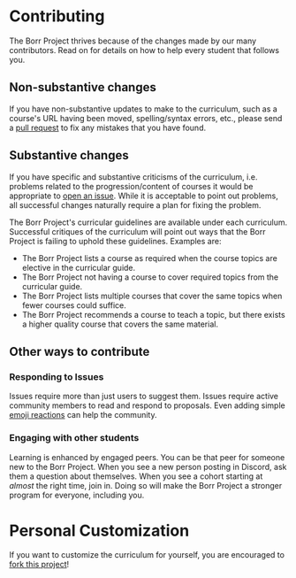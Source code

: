 # Contributing

The Borr Project thrives because of the changes made by our many contributors. Read on for details on how to help every student that follows you.

## Non-substantive changes

If you have non-substantive updates to make to the curriculum, such as a course's URL having been moved, spelling/syntax errors, etc., please send a [pull request](https://www.freecodecamp.org/news/how-to-make-your-first-pull-request-on-github-3/) to fix any mistakes that you have found.

## Substantive changes

If you have specific and substantive criticisms of the curriculum, i.e. problems related to the progression/content of courses it would be appropriate to [open an issue](https://help.github.com/articles/creating-an-issue/). While it is acceptable to point out problems, all successful changes naturally require a plan for fixing the problem.

The Borr Project's curricular guidelines are available under each curriculum. Successful critiques of the curriculum will point out ways that the Borr Project is failing to uphold these guidelines. Examples are:

* The Borr Project lists a course as required when the course topics are elective in the curricular guide.
* The Borr Project not having a course to cover required topics from the curricular guide.
* The Borr Project lists multiple courses that cover the same topics when fewer courses could suffice.
* The Borr Project recommends a course to teach a topic, but there exists a higher quality course that covers the same material.

## Other ways to contribute

### Responding to Issues

Issues require more than just users to suggest them. Issues require active community members to read and respond to proposals. Even adding simple [emoji reactions](https://github.blog/2016-03-10-add-reactions-to-pull-requests-issues-and-comments/) can help the community.

### Engaging with other students

Learning is enhanced by engaged peers. You can be that peer for someone new to the Borr Project. When you see a new person posting in Discord, ask them a question about themselves. When you see a cohort starting at _almost_ the right time, join in. Doing so will make the Borr Project a stronger program for everyone, including you.

# Personal Customization

If you want to customize the curriculum for yourself, you are encouraged to [fork this project](https://help.github.com/articles/fork-a-repo/)!